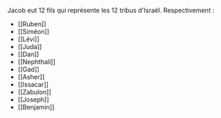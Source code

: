 Jacob eut 12 fils qui représente les 12 tribus d'Israël. Respectivement :
- [[Ruben]]
- [[Siméon]]
- [[Lévi]]
- [[Juda]]
- [[Dan]]
- [[Nephthali]]
- [[Gad]]
- [[Asher]]
- [[Issacar]]
- [[Zabulon]]
- [[Joseph]]
- [[Benjamin]]